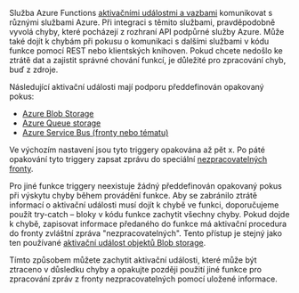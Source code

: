 Služba Azure Functions [aktivačními událostmi a vazbami](..\articles\azure-functions\functions-triggers-bindings.md) komunikovat s různými službami Azure. Při integraci s těmito službami, pravděpodobně vyvolá chyby, které pocházejí z rozhraní API podpůrné služby Azure. Může také dojít k chybám při pokusu o komunikaci s dalšími službami v kódu funkce pomocí REST nebo klientských knihoven. Pokud chcete nedošlo ke ztrátě dat a zajistit správné chování funkcí, je důležité pro zpracování chyb, buď z zdroje.

Následující aktivační události mají podporu předdefinován opakovaný pokus:

* [Azure Blob Storage](../articles/azure-functions/functions-bindings-storage-blob.md)
* [Azure Queue storage](../articles/azure-functions/functions-bindings-storage-queue.md)
* [Azure Service Bus (fronty nebo tématu)](../articles/azure-functions/functions-bindings-service-bus.md)

Ve výchozím nastavení jsou tyto triggery opakována až pět x. Po páté opakování tyto triggery zapsat zprávu do speciální [nezpracovatelných fronty](..\articles\azure-functions\functions-bindings-storage-queue.md#trigger---poison-messages). 

Pro jiné funkce triggery neexistuje žádný předdefinován opakovaný pokus při výskytu chyby během provádění funkce. Aby se zabránilo ztrátě informací o aktivační události musí dojít k chybě ve funkci, doporučujeme použít try-catch – bloky v kódu funkce zachytit všechny chyby. Pokud dojde k chybě, zapisovat informace předaného do funkce má aktivační procedura do fronty zvláštní zpráva "nezpracovatelných". Tento přístup je stejný jako ten používané [aktivační událost objektů Blob storage](..\articles\azure-functions\functions-bindings-storage-blob.md#trigger---poison-blobs). 

Tímto způsobem můžete zachytit aktivační události, které může být ztraceno v důsledku chyby a opakujte později použití jiné funkce pro zpracování zpráv z fronty nezpracovatelných pomocí uložené informace.  
